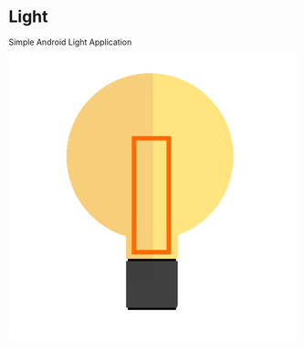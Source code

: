# Light
Simple Android Light Application

![Logo](https://github.com/rzeiler/Light/blob/master/app/src/main/res/mipmap-hdpi/light.png)

